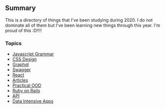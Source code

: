 ## Summary
This is a directory of things that I've been studying during 2020. I do not dominate all of them but I've been learning new things through this year.
I'm proud of this :D!!!!

### Topics
- [Javascript Grammar](js-grammar)
- [CSS Design](css-design)
- [Graphql]()
- [Swagger](swagger)
- [React](react)
- [Articles](articles)
- [Practical OOD](practical-ood)
- [Ruby on Rails](ror)
- [API](api)
- [Data Intensive Apps](data-intensive-apps)
